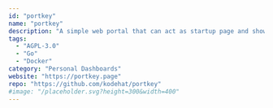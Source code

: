 ```yaml
---
id: "portkey"
name: "portkey"
description: "A simple web portal that can act as startup page and shows a collection of links/urls. Also supports adding custom pages. Everything with one config file."
tags:
  - "AGPL-3.0"
  - "Go"
  - "Docker"
category: "Personal Dashboards"
website: "https://portkey.page"
repo: "https://github.com/kodehat/portkey"
#image: "/placeholder.svg?height=300&width=400"
---
```



